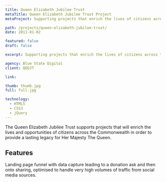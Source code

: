 ```yaml
---
title: Queen Elizabeth Jubilee Trust
metaTitle: Queen Elizabeth Jubilee Trust Project
metaProject: Supporting projects that enrich the lives of citizens across the Commonwealth to provide a lasting legacy for Her Majesty The Queen.

path: /projects/queen-elizabeth-jubilee-trust/
date: 2011-01-02

featured: false
draft: false

excerpt: Supporting projects that enrich the lives of citizens across the Commonwealth to provide a lasting legacy for Her Majesty The Queen.

agency: Blue State Digital
client: QEDJT

link:

thumb: thumb.jpg
full: full.jpg

technology:
  - HTML5
  - CSS3
  - jQuery
---
```

The Queen Elizabeth Jubilee Trust supports projects that will enrich the lives and opportunities of citizens across the Commonwealth in order to provide a lasting legacy for Her Majesty The Queen.

## Features

Landing page funnel with data capture leading to a donation ask and then onto sharing, optimised to handle very high volumes of traffic from social media sources.
